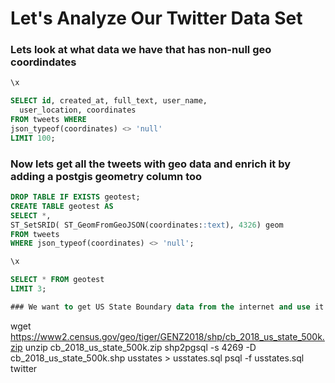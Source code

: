 # Let's Analyze Our Twitter Data Set

### Lets look at what data we have that has non-null geo coordindates
```sql
\x

SELECT id, created_at, full_text, user_name, 
  user_location, coordinates
FROM tweets WHERE 
json_typeof(coordinates) <> 'null' 
LIMIT 100;
```

### Now lets get all the tweets with geo data and enrich it by adding a postgis geometry column too 
```sql
DROP TABLE IF EXISTS geotest;
CREATE TABLE geotest AS
SELECT *, 
ST_SetSRID( ST_GeomFromGeoJSON(coordinates::text), 4326) geom 
FROM tweets 
WHERE json_typeof(coordinates) <> 'null';
```

```sql
\x 

SELECT * FROM geotest
LIMIT 3;

### We want to get US State Boundary data from the internet and use it with the tweets
```
wget https://www2.census.gov/geo/tiger/GENZ2018/shp/cb_2018_us_state_500k.zip
unzip cb_2018_us_state_500k.zip
shp2pgsql -s 4269 -D cb_2018_us_state_500k.shp usstates > usstates.sql
psql -f usstates.sql twitter
```
